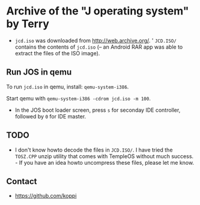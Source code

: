 # Archive of the "J operating system" by Terry

* ```jcd.iso``` was downloaded from http://web.archive.org/.
' ```JCD.ISO/``` contains the contents of ```jcd.iso``` (– an Android RAR app was able to extract the files of the ISO image).

## Run JOS in qemu

To run ```jcd.iso``` in qemu, install: ```qemu-system-i386```.

Start qemu with ```qemu-system-i386 -cdrom jcd.iso -m 100```.

* In the JOS boot loader screen, press ```s``` for seconday IDE controller, followed by ```0``` for IDE master.

## TODO

* I don't know howto decode the files in ```JCD.ISO/```. I have tried the ```TOSZ.CPP``` unzip utility that comes with TempleOS without much success. - If you have an idea howto uncompress these files, please let me know.

## Contact

* https://github.com/koppi

